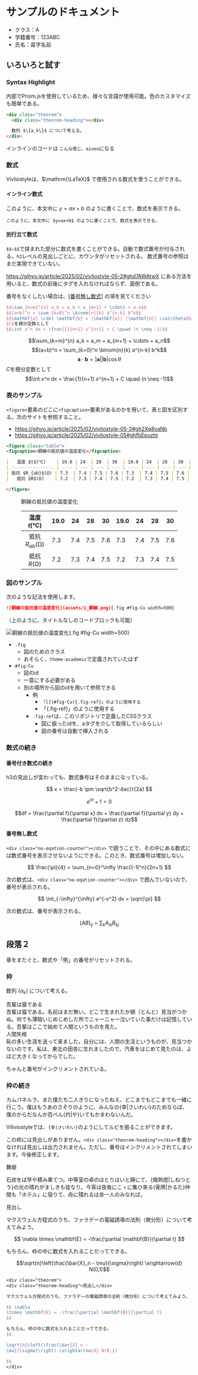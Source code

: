 # サンプルのドキュメント

<div class="author">

- クラス：A
- 学籍番号：123ABC
- 氏名：苗字名前

</div>

## いろいろと試す

### Syntax Highlight

内部でPrism.jsを使用しているため、様々な言語が使用可能。色のカスタマイズも簡単である。

```html title=testあああ.html
<div class="theorem">
  <div class="theorem-heading"></div>

  数列 $\{a_k\}$ について考える。
</div>
```

インラインのコードは `こんな感じ、aiueo`になる

### 数式

Vivliostyleは、$\mathrm{\LaTeX}$ で使用される数式を使うことができる。

#### インライン数式

このように、本文中に $y=ax+b$ のように書くことで、数式を表示できる。

`このように、本文中に $y=ax+b$ のように書くことで、数式を表示できる。`

#### 別行立て数式

`$$~$$`で挟まれた部分に数式を書くことができる。自動で数式番号が付与される。`h2`レベルの見出しごとに、カウンタがリセットされる。
数式番号の参照はまだ実現できていない。

https://gihyo.jp/article/2025/02/vivliostyle-05-2#ghd7AWAtwX にある方法を用いると、数式の前後にタグを入れなければならず、面倒である。

番号をなくしたい場合は、[[番号無し数式]](#番号無し数式) の項を見てください

```tex title=texのサンプル
$$\sum_{k=m}^{n} a_k = a_m + a_{m+1} + \cdots + a_n$$
$$(a+b)^n = \sum_{k=0}^n \binom{n}{k} a^{n-k} b^k$$
$$\mathbf{a} \cdot \mathbf{b} = |\mathbf{a}| |\mathbf{b}| \cos\theta$$
$C$を積分定数として
$$\int x^n dx = \frac{1}{n+1} x^{n+1} + C \quad (n \neq -1)$$
```

$$\sum_{k=m}^{n} a_k = a_m + a_{m+1} + \cdots + a_n$$
$$(a+b)^n = \sum_{k=0}^n \binom{n}{k} a^{n-k} b^k$$
$$\mathbf{a} \cdot \mathbf{b} = |\mathbf{a}| |\mathbf{b}| \cos\theta$$
$C$を積分定数として
$$\int x^n dx = \frac{1}{n+1} x^{n+1} + C \quad (n \neq -1)$$


### 表のサンプル

`<figure>`要素のどこに`<figcaption>`要素があるのかを用いて、表と図を区別する。次のサイトを参照すること。

- https://gihyo.jp/article/2025/02/vivliostyle-05-2#gh2Xq8vaNb
- https://gihyo.jp/article/2025/02/vivliostyle-05#ghfbEpozht

```md title=表のサンプル
<figure class="table">
<figcaption>銅線の抵抗値の温度変化</figcaption>

|   温度 $t$(℃)    | 19.0 | 24  | 28  | 30  | 19.0 | 24  | 28  | 30  |
| :--------------: | ---- | --- | --- | --- | ---- | --- | --- | --- |
| 抵抗 $R_{ab}$(Ω) | 7.3  | 7.4 | 7.5 | 7.6 | 7.3  | 7.4 | 7.5 | 7.6 |
|   抵抗 $R$(Ω)    | 7.2  | 7.3 | 7.4 | 7.5 | 7.2  | 7.3 | 7.4 | 7.5 |

</figure>
```

<figure class="table">
<figcaption>銅線の抵抗値の温度変化</figcaption>

|   温度 $t$(℃)    | 19.0 | 24  | 28  | 30  | 19.0 | 24  | 28  | 30  |
| :--------------: | ---- | --- | --- | --- | ---- | --- | --- | --- |
| 抵抗 $R_{ab}$(Ω) | 7.3  | 7.4 | 7.5 | 7.6 | 7.3  | 7.4 | 7.5 | 7.6 |
|   抵抗 $R$(Ω)    | 7.2  | 7.3 | 7.4 | 7.5 | 7.2  | 7.3 | 7.4 | 7.5 |

</figure>

### 図のサンプル

次のような記法を使用します。

```md
![銅線の抵抗値の温度変化](assets/1_銅線.png){.fig #fig-Cu width=500}
```

（上のように、タイトルなしのコードブロックも可能）

![銅線の抵抗値の温度変化](assets/1_銅線.png){.fig #fig-Cu width=500}

- `.fig`
  - 図のためのクラス
  - おそらく、`theme-academic`で定義されていたはず
- `#fig-Cu`
  - 図のid
  - 一意にする必要がある
  - 別の場所から図のidを用いて参照できる
    - 例
      - `「[](#fig-Cu){.fig-ref}」のように使用する`
      - 「[](#fig-Cu){.fig-ref}」のように使用する
    - `.fig-ref`は、このリポジトリで定義したCSSクラス
      - 図に振ったidを、aタグを介して取得しているらしい
      - 図の番号は自動で挿入される

### 数式の続き

#### 番号付き数式の続き

h3の見出しが変わっても、数式番号はそのままになっている。

$$
x = \frac{-b \pm \sqrt{b^2-4ac}}{2a}
$$

$$
e^{i\pi} + 1 = 0
$$

$$df = \frac{\partial f}{\partial x} dx + \frac{\partial f}{\partial y} dy + \frac{\partial f}{\partial z} dz$$

#### 番号無し数式

`<div class="no-eqation-counter"></div>` で囲うことで、その中にある数式には数式番号を表示させないようにできる。このとき、数式番号は増加しない。

<div class="no-eqation-counter">

$$
\frac{\pi}{4} = \sum_{n=0}^\infty \frac{(-1)^n}{2n+1}
$$

</div>

次の数式は、`<div class="no-eqation-counter"></div>` で囲んでいないので、番号が表示される。

$$
\int_{-\infty}^{\infty} e^{-x^2} dx = \sqrt{\pi}
$$

次の数式は、番号が表示される。

$$(AB)_{ij} = \sum_k A_{ik} B_{kj}$$

## 段落２

章をまたぐと、数式や「例」の番号がリセットされる。

### 枠

<div class="theorem">
<div class="theorem-heading"></div>

数列 $\{a_k\}$ について考える。

</div>

<div class="theorem">
<div class="theorem-heading">吾輩は猫である</div>
吾輩は猫である。名前はまだ無い。どこで生まれたか頓（とんと）見当がつかぬ。何でも薄暗いじめじめした所でニャーニャー泣いていた事だけは記憶している。吾輩はここで始めて人間というものを見た。
</div>

<div class="theorem">
<div class="theorem-heading">人間失格</div>
恥の多い生涯を送って来ました。自分には、人間の生活というものが、見当つかないのです。私は、東北の田舎に生れましたので、汽車をはじめて見たのは、よほど大きくなってからでした。
</div>

ちゃんと番号がインクリメントされている。

### 枠の続き

<div class="theorem">

<!-- <div class="theorem-heading"></div> -->

カムパネルラ、また僕たち二人きりになったねえ、どこまでもどこまでも一緒に行こう。僕はもうあのさそりのように、みんなの{幸|さいわい}のためならば、僕のからだなんか百ぺん{灼|や}いてもかまわないんだ。

</div>

Viliviostyleでは、`{幸|さいわい}`のようにしてルビを振ることができます。

この枠には見出しがありません。`<div class="theorem-heading"></div>`を書かなければ見出しは出力されません。ただし、番号はインクリメントされてしまいます。今後修正します。

<div class="theorem">
<div class="theorem-heading">舞姫</div>

石炭をば早や積み果てつ。中等室の卓のほとりはいと靜にて、{熾熱燈|しねつとう}の光の晴れがましきも徒なり。今宵は夜毎にこゝに集ひ來る{骨牌|かるた}仲間も「ホテル」に宿りて、舟に殘れるは余一人のみなれば。

</div>

<div class="theorem">
<div class="theorem-heading">見出し</div>

マクスウェル方程式のうち、ファラデーの電磁誘導の法則（微分形）について考えてみよう。

$$
\nabla \times \mathbf{E} = -\frac{\partial \mathbf{B}}{\partial t}
$$

もちろん、枠の中に数式を入れることだってできる。

$$\sqrt{n}\left(\frac{\bar{X}_n - \mu}{\sigma}\right) \xrightarrow{d} N(0,1)$$

```tex
<div class="theorem">
<div class="theorem-heading">見出し</div>

マクスウェル方程式のうち、ファラデーの電磁誘導の法則（微分形）について考えてみよう。

$$ \nabla
\times \mathbf{E} = -\frac{\partial \mathbf{B}}{\partial t}
$$

もちろん、枠の中に数式を入れることだってできる。
$$

\sqrt{n}\left(\frac{\bar{X}_n -
\mu}{\sigma}\right) \xrightarrow{d} N(0,1)

$$
</div>
```

</div>
